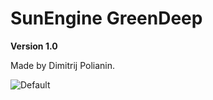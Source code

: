 # SunEngine GreenDeep

**Version 1.0**

Made by Dimitrij Polianin.

![Default](https://github.com/sunengine/SunEngine.Skins/blob/master/GreenDeep/preview.png)
